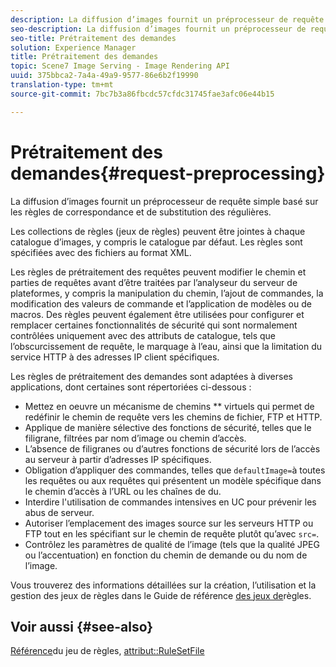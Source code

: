 ```yaml
---
description: La diffusion d’images fournit un préprocesseur de requête simple basé sur les règles de correspondance et de substitution des   régulières.
seo-description: La diffusion d’images fournit un préprocesseur de requête simple basé sur les règles de correspondance et de substitution des   régulières.
seo-title: Prétraitement des demandes
solution: Experience Manager
title: Prétraitement des demandes
topic: Scene7 Image Serving - Image Rendering API
uuid: 375bbca2-7a4a-49a9-9577-86e6b2f19990
translation-type: tm+mt
source-git-commit: 7bc7b3a86fbcdc57cfdc31745fae3afc06e44b15

---
```



# Prétraitement des demandes{#request-preprocessing}

La diffusion d’images fournit un préprocesseur de requête simple basé sur les règles de correspondance et de substitution des   régulières.

Les collections de règles (jeux de règles) peuvent être jointes à chaque catalogue d’images, y compris le catalogue par défaut. Les règles sont spécifiées avec des fichiers au format XML.

Les règles de prétraitement des requêtes peuvent modifier le chemin et  parties de requêtes avant d’être traitées par l’analyseur du serveur de plateformes, y compris la manipulation du chemin, l’ajout de commandes, la modification des valeurs de commande et l’application de modèles ou de macros. Des règles peuvent également être utilisées pour configurer et remplacer certaines fonctionnalités de sécurité qui sont normalement contrôlées uniquement avec des attributs de catalogue, tels que l’obscurcissement de requête, le marquage à l’eau, ainsi que la limitation du service HTTP à des adresses IP client spécifiques.

Les règles de prétraitement des demandes sont adaptées à diverses applications, dont certaines sont répertoriées ci-dessous :

* Mettez en oeuvre un mécanisme de chemins ** virtuels qui permet de redéfinir le chemin de requête vers les chemins de fichier, FTP et HTTP.
* Applique de manière sélective des fonctions de sécurité, telles que le filigrane, filtrées par nom d’image ou chemin d’accès.
* L’absence de filigranes ou d’autres fonctions de sécurité lors de l’accès au serveur à partir d’adresses IP spécifiques.
* Obligation d’appliquer des commandes, telles que `defaultImage=`à toutes les requêtes ou aux requêtes qui présentent un modèle spécifique dans le chemin d’accès à l’URL ou les chaînes de  du.
* Interdire l&#39;utilisation de commandes intensives en UC pour prévenir les abus de serveur.
* Autoriser l’emplacement des images source sur les serveurs HTTP ou FTP tout en les spécifiant sur le chemin de requête plutôt qu’avec `src=`.
* Contrôlez les paramètres de qualité de l’image (tels que la qualité JPEG ou l’accentuation) en fonction du chemin de demande ou du nom de l’image.

Vous trouverez des informations détaillées sur la création, l’utilisation et la gestion des jeux de règles dans le Guide de référence [des jeux de](../../../../../is-api/image-catalog/image-serving-api-ref/c-image-catalog-reference/c-rule-set-reference/c-rule-set-reference.md#concept-3e5058cf3507470b82cac638df23ea8e)règles.

## Voir aussi {#see-also}

[Référence](../../../../../is-api/image-catalog/image-serving-api-ref/c-image-catalog-reference/c-rule-set-reference/c-rule-set-reference.md#concept-3e5058cf3507470b82cac638df23ea8e)du jeu de règles, [attribut::RuleSetFile](../../../../../is-api/image-catalog/image-serving-api-ref/c-image-catalog-reference/c-overview/c-file-formats/r-rule-set-files.md#reference-3e54cb5f4d74411a84889fed056ac093)
